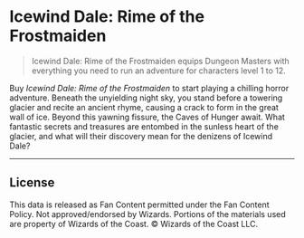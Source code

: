 # Icewind Dale: Rime of the Frostmaiden

> Icewind Dale: Rime of the Frostmaiden equips Dungeon Masters with everything you need to run an adventure for characters level 1 to 12.

Buy _Icewind Dale: Rime of the Frostmaiden_ to start playing a chilling horror adventure. Beneath the unyielding night sky, you stand before a towering glacier and recite an ancient rhyme, causing a crack to form in the great wall of ice. Beyond this yawning fissure, the Caves of Hunger await. What fantastic secrets and treasures are entombed in the sunless heart of the glacier, and what will their discovery mean for the denizens of Icewind Dale?

---

## License

This data is released as Fan Content permitted under the Fan Content Policy. Not approved/endorsed by Wizards. Portions of the materials used are property of Wizards of the Coast. © Wizards of the Coast LLC.
